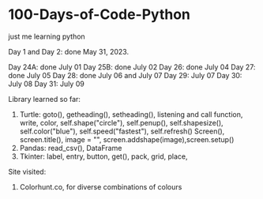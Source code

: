 # 100-Days-of-Code-Python
just me learning python

Day 1 and Day 2: done May 31, 2023.


Day 24A: done July 01
Day 25B: done July 02
Day 26: done July 04
Day 27: done July 05
Day 28: done July 06 and July 07
Day 29: July 07
Day 30: July 08
Day 31: July 09

Library learned so far:
1. Turtle: goto(), getheading(), setheading(), listening and call function, write, color, 
self.shape("circle"), self.penup(), self.shapesize(), self.color("blue"), self.speed("fastest"), self.refresh()
Screen(), screen.title(), image = "", screen.addshape(image),screen.setup()
2. Pandas: read_csv(), DataFrame
3. Tkinter: label, entry, button, get(), pack, grid, place, 

Site visited:
1. Colorhunt.co, for diverse combinations of colours